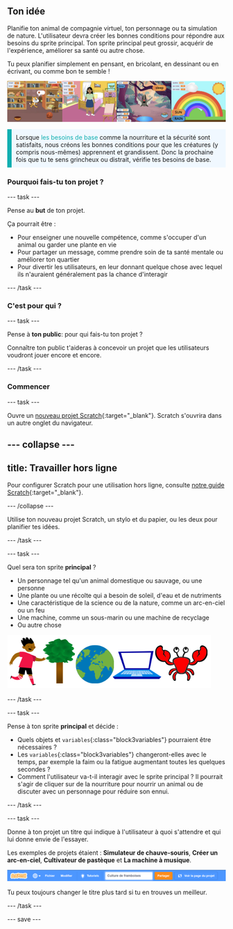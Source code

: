 ## Ton idée

Planifie ton animal de compagnie virtuel, ton personnage ou ta simulation de nature. L'utilisateur devra créer les bonnes conditions pour répondre aux besoins du sprite principal. Ton sprite principal peut grossir, acquérir de l'expérience, améliorer sa santé ou autre chose.

Tu peux planifier simplement en pensant, en bricolant, en dessinant ou en écrivant, ou comme bon te semble !

![](images/step2_image.png)

<p style="border-left: solid; border-width:10px; border-color: #0faeb0; background-color: aliceblue; padding: 10px;">
Lorsque <span style="color: #0faeb0">les besoins de base</span> comme la nourriture et la sécurité sont satisfaits, nous créons les bonnes conditions pour que les créatures (y compris nous-mêmes) apprennent et grandissent. Donc la prochaine fois que tu te sens grincheux ou distrait, vérifie tes besoins de base.  
</p>

### Pourquoi fais-tu ton projet ?

--- task ---

Pense au **but** de ton projet.

Ça pourrait être :
- Pour enseigner une nouvelle compétence, comme s'occuper d'un animal ou garder une plante en vie
- Pour partager un message, comme prendre soin de ta santé mentale ou améliorer ton quartier
- Pour divertir les utilisateurs, en leur donnant quelque chose avec lequel ils n'auraient généralement pas la chance d'interagir

--- /task ---

### C'est pour qui ?

--- task ---

Pense à **ton public**: pour qui fais-tu ton projet ?

Connaître ton public t'aideras à concevoir un projet que les utilisateurs voudront jouer encore et encore.

--- /task ---

### Commencer

--- task ---

Ouvre un [nouveau projet Scratch](http://rpf.io/scratch-new){:target="_blank"}. Scratch s'ouvrira dans un autre onglet du navigateur.

--- collapse ---
---
title: Travailler hors ligne
---

Pour configurer Scratch pour une utilisation hors ligne, consulte [notre guide Scratch](https://learning-admin.raspberrypi.org/fr-FR/projects/getting-started-scratch/1){:target="_blank"}.

--- /collapse ---

Utilise ton nouveau projet Scratch, un stylo et du papier, ou les deux pour planifier tes idées.

--- /task ---

--- task ---

Quel sera ton sprite **principal** ?
+ Un personnage tel qu'un animal domestique ou sauvage, ou une personne
+ Une plante ou une récolte qui a besoin de soleil, d'eau et de nutriments
+ Une caractéristique de la science ou de la nature, comme un arc-en-ciel ou un feu
+ Une machine, comme un sous-marin ou une machine de recyclage
+ Ou autre chose

![Quelques exemples de sprites qui pourraient être utilisés ; un crabe, un arbre, le monde, un ordinateur portable.](images/sprite-examples.png)

--- /task ---

--- task ---

Pense à ton sprite **principal** et décide :

+ Quels objets et `variables`{:class="block3variables"} pourraient être nécessaires ?
+ Les `variables`{:class="block3variables"} changeront-elles avec le temps, par exemple la faim ou la fatigue augmentant toutes les quelques secondes ?
+ Comment l'utilisateur va-t-il interagir avec le sprite principal ? Il pourrait s'agir de cliquer sur de la nourriture pour nourrir un animal ou de discuter avec un personnage pour réduire son ennui.

--- /task ---

--- task ---

Donne à ton projet un titre qui indique à l'utilisateur à quoi s'attendre et qui lui donne envie de l'essayer.

Les exemples de projets étaient : **Simulateur de chauve-souris**, **Créer un arc-en-ciel**, **Cultivateur de pastèque** et **La machine à musique**.

![La barre de menu Scratch avec le titre du nom du projet rempli.](images/project-name.png)

Tu peux toujours changer le titre plus tard si tu en trouves un meilleur.

--- /task ---

--- save ---
